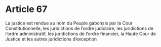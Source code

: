 # Article 67

La justice est rendue au nom du Peuple gabonais par la Cour Constitutionnelle, les juridictions de l’ordre judiciaire, les juridictions de l’ordre administratif, les juridictions de l’ordre financier, la Haute Cour de Justice et les autres juridictions d’exception